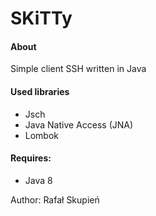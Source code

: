 # SKiTTy

#### About
Simple client SSH written in Java

#### Used libraries
- Jsch
- Java Native Access (JNA)
- Lombok

#### Requires:
- Java 8

Author: Rafał Skupień

